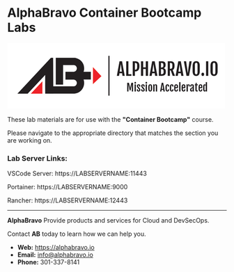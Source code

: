 # AlphaBravo Container Bootcamp Labs

![AlphaBravo](../images/ablogo.png)

These lab materials are for use with the **"Container Bootcamp"** course.

Please navigate to the appropriate directory that matches the section you are working on.

### Lab Server Links:

VSCode Server: https://LABSERVERNAME:11443

Portainer: https://LABSERVERNAME:9000

Rancher: https://LABSERVERNAME:12443

___

**AlphaBravo** Provide products and services for Cloud and DevSecOps.

Contact **AB** today to learn how we can help you.

* **Web:** https://alphabravo.io
* **Email:** info@alphabravo.io
* **Phone:** 301-337-8141